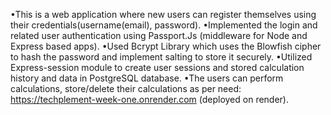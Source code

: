 •This is a web application where new users can register themselves using their credentials(username(email), password).
•Implemented the login and related user authentication using Passport.Js (middleware for Node and Express based apps).
•Used Bcrypt Library which uses the Blowfish cipher to hash the password and implement salting to store it securely.
•Utilized Express-session module to create user sessions and stored calculation history and data in PostgreSQL database.
•The users can perform calculations, store/delete their calculations as per need: https://techplement-week-one.onrender.com (deployed on render).
